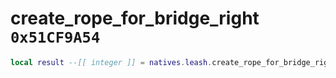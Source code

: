 # create_rope_for_bridge_right `0x51CF9A54`

```lua
local result --[[ integer ]] = natives.leash.create_rope_for_bridge_right(_unk0 --[[ integer ]], _unk1 --[[ integer ]], _unk2 --[[ integer ]])
```